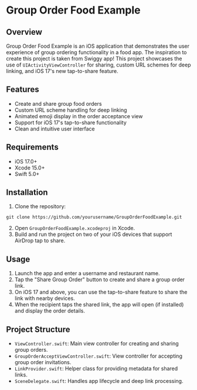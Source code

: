 # Group Order Food Example

## Overview

Group Order Food Example is an iOS application that demonstrates the user experience of group ordering functionality in a food app. The inspiration to create this project is taken from Swiggy app!
This project showcases the use of `UIActivityViewController` for sharing, custom URL schemes for deep linking, and iOS 17's new tap-to-share feature.

## Features

- Create and share group food orders
- Custom URL scheme handling for deep linking
- Animated emoji display in the order acceptance view
- Support for iOS 17's tap-to-share functionality
- Clean and intuitive user interface

## Requirements

- iOS 17.0+
- Xcode 15.0+
- Swift 5.0+

## Installation

1. Clone the repository:
```
git clone https://github.com/yourusername/GroupOrderFoodExample.git
```
2. Open `GroupOrderFoodExample.xcodeproj` in Xcode.
3. Build and run the project on two of your iOS devices that support AirDrop tap to share.

## Usage

1. Launch the app and enter a username and restaurant name.
2. Tap the "Share Group Order" button to create and share a group order link.
3. On iOS 17 and above, you can use the tap-to-share feature to share the link with nearby devices.
4. When the recipient taps the shared link, the app will open (if installed) and display the order details.

## Project Structure

- `ViewController.swift`: Main view controller for creating and sharing group orders.
- `GroupOrderAcceptViewController.swift`: View controller for accepting group order invitations.
- `LinkProvider.swift`: Helper class for providing metadata for shared links.
- `SceneDelegate.swift`: Handles app lifecycle and deep link processing.
